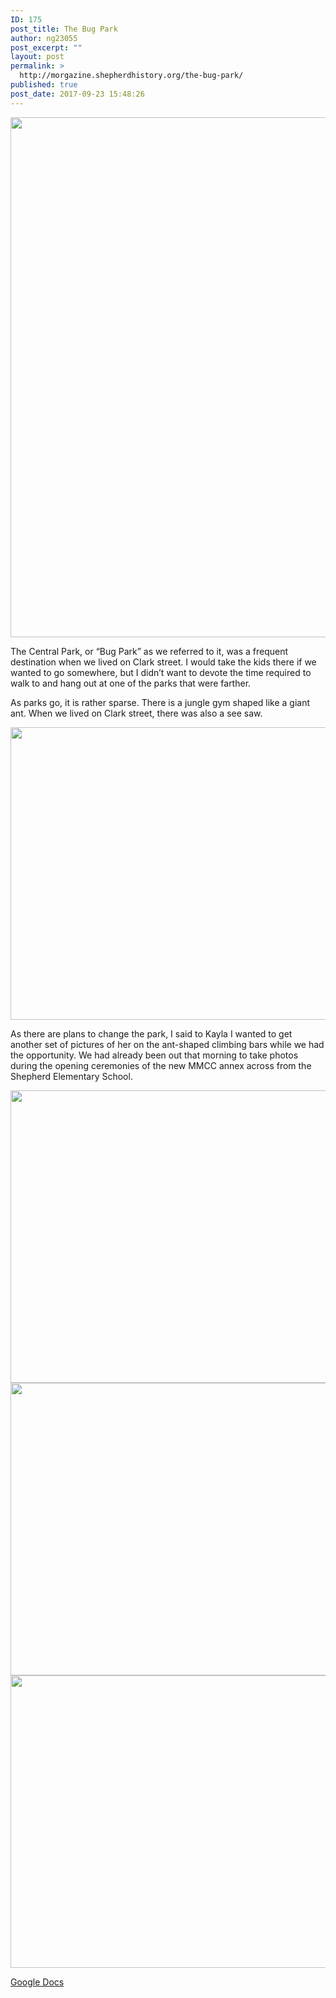 ```yaml
---
ID: 175
post_title: The Bug Park
author: ng23055
post_excerpt: ""
layout: post
permalink: >
  http://morgazine.shepherdhistory.org/the-bug-park/
published: true
post_date: 2017-09-23 15:48:26
---
```

<img title="" src="http://morgazine.shepherdhistory.org/wp-content/uploads/2017/09/null-1.jpeg" alt="" width="624" height="832" />

The Central Park, or “Bug Park” as we referred to it, was a frequent destination when we lived on Clark street. I would take the kids there if we wanted to go somewhere, but I didn’t want to devote the time required to walk to and hang out at one of the parks that were farther.

As parks go, it is rather sparse. There is a jungle gym shaped like a giant ant. When we lived on Clark street, there was also a see saw.

<img title="" src="http://morgazine.shepherdhistory.org/wp-content/uploads/2017/09/null-2.jpeg" alt="" width="624" height="468" />

As there are plans to change the park, I said to Kayla I wanted to get another set of pictures of her on the ant-shaped climbing bars while we had the opportunity. We had already been out that morning to take photos during the opening ceremonies of the new MMCC annex across from the Shepherd Elementary School.

<img title="" src="http://morgazine.shepherdhistory.org/wp-content/uploads/2017/09/null-4.jpeg" alt="" width="624" height="468" />

<img title="" src="http://morgazine.shepherdhistory.org/wp-content/uploads/2017/09/null-5.jpeg" alt="" width="624" height="468" />

<img title="" src="http://morgazine.shepherdhistory.org/wp-content/uploads/2017/09/null-7.jpeg" alt="" width="624" height="468" />

<a href="https://docs.google.com/document/d/1nwZ1w2SkwJBNLTcjyviY0EvBWb8sG5AKO0DfSym8K4s/edit?usp=sharing">Google Docs</a>